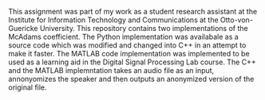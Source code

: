 This assignment was part of my work as a student research assistant at the Institute for Information Technology and Communications at the Otto-von-Guericke University. 
This repository contains two implementations of the McAdams coefficient. The Python implementation was availabale as a source code which was modified and changed into C++ in an attempt to make it faster. The MATLAB code implementation was implemented to be used as a learning aid in the Digital Signal Processing Lab course. 
The C++ and the MATLAB implemntation takes an audio file as an input, annonyomizes the speaker and then outputs an anonymized version of the original file.
